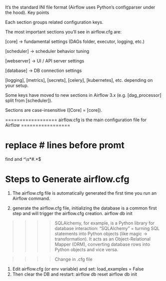 It’s the standard INI file format (Airflow uses Python’s configparser under the hood).
Key points

Each section groups related configuration keys.

The most important sections you’ll see in airflow.cfg are:

[core] → fundamental settings (DAGs folder, executor, logging, etc.)

[scheduler] → scheduler behavior tuning

[webserver] → UI / API server settings

[database] → DB connection settings

[logging], [metrics], [secrets], [celery], [kubernetes], etc. depending on your setup.

Some keys have moved to new sections in Airflow 3.x (e.g. [dag_processor] split from [scheduler]).

Sections are case-insensitive ([Core] = [core]).

================== airflow.cfg is the main configuration file for Airflow =================
# replace # lines before promt
find and ^\s*#.*$

# Steps to Generate airflow.cfg
1) The airflow.cfg file is automatically generated the first time you run an Airflow command.

2) generate the airflow.cfg file, initializing the database is a common first step and will trigger the airflow.cfg creation.
airflow db init


>>>>SQLAlchemy, for example, is a Python library for database interaction:
“SQLAlchemy” = turning SQL statements into Python objects (like magic → transformation).
It acts as an Object-Relational Mapper (ORM), converting database rows into Python objects and vice versa.

>>>>Change in .cfg file
1) Edit airflow.cfg (or env variable) and set:
load_examples = False
2) Then clear the DB and restart:
airflow db reset
airflow db init

